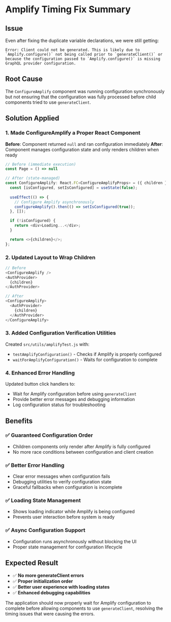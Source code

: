 # Amplify Timing Fix Summary

## Issue
Even after fixing the duplicate variable declarations, we were still getting:
```
Error: Client could not be generated. This is likely due to `Amplify.configure()` not being called prior to `generateClient()` or because the configuration passed to `Amplify.configure()` is missing GraphQL provider configuration.
```

## Root Cause
The `ConfigureAmplify` component was running configuration synchronously but not ensuring that the configuration was fully processed before child components tried to use `generateClient`.

## Solution Applied

### 1. **Made ConfigureAmplify a Proper React Component**
**Before**: Component returned `null` and ran configuration immediately
**After**: Component manages configuration state and only renders children when ready

```typescript
// Before (immediate execution)
const Page = () => null

// After (state-managed)
const ConfigureAmplify: React.FC<ConfigureAmplifyProps> = ({ children }) => {
  const [isConfigured, setIsConfigured] = useState(false);
  
  useEffect(() => {
    // Configure Amplify asynchronously
    configureAmplify().then(() => setIsConfigured(true));
  }, []);

  if (!isConfigured) {
    return <div>Loading...</div>;
  }

  return <>{children}</>;
};
```

### 2. **Updated Layout to Wrap Children**
```typescript
// Before
<ConfigureAmplify />
<AuthProvider>
  {children}
</AuthProvider>

// After  
<ConfigureAmplify>
  <AuthProvider>
    {children}
  </AuthProvider>
</ConfigureAmplify>
```

### 3. **Added Configuration Verification Utilities**
Created `src/utils/amplifyTest.js` with:
- `testAmplifyConfiguration()` - Checks if Amplify is properly configured
- `waitForAmplifyConfiguration()` - Waits for configuration to complete

### 4. **Enhanced Error Handling**
Updated button click handlers to:
- Wait for Amplify configuration before using `generateClient`
- Provide better error messages and debugging information
- Log configuration status for troubleshooting

## Benefits

### ✅ **Guaranteed Configuration Order**
- Children components only render after Amplify is fully configured
- No more race conditions between configuration and client creation

### ✅ **Better Error Handling**
- Clear error messages when configuration fails
- Debugging utilities to verify configuration state
- Graceful fallbacks when configuration is incomplete

### ✅ **Loading State Management**
- Shows loading indicator while Amplify is being configured
- Prevents user interaction before system is ready

### ✅ **Async Configuration Support**
- Configuration runs asynchronously without blocking the UI
- Proper state management for configuration lifecycle

## Expected Result
- ✅ **No more generateClient errors**
- ✅ **Proper initialization order**
- ✅ **Better user experience with loading states**
- ✅ **Enhanced debugging capabilities**

The application should now properly wait for Amplify configuration to complete before allowing components to use `generateClient`, resolving the timing issues that were causing the errors.